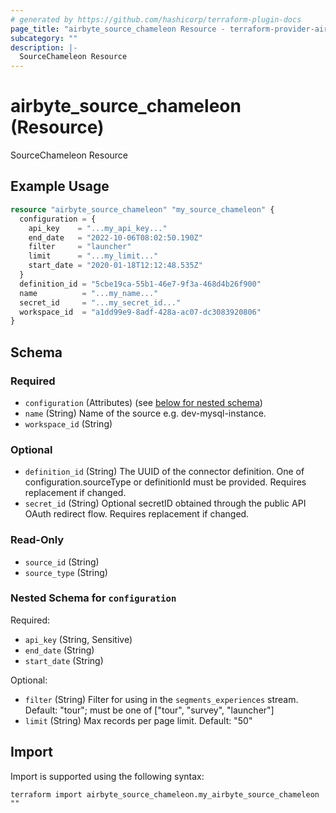 ```yaml
---
# generated by https://github.com/hashicorp/terraform-plugin-docs
page_title: "airbyte_source_chameleon Resource - terraform-provider-airbyte"
subcategory: ""
description: |-
  SourceChameleon Resource
---
```


# airbyte_source_chameleon (Resource)

SourceChameleon Resource

## Example Usage

```terraform
resource "airbyte_source_chameleon" "my_source_chameleon" {
  configuration = {
    api_key    = "...my_api_key..."
    end_date   = "2022-10-06T08:02:50.190Z"
    filter     = "launcher"
    limit      = "...my_limit..."
    start_date = "2020-01-18T12:12:48.535Z"
  }
  definition_id = "5cbe19ca-55b1-46e7-9f3a-468d4b26f900"
  name          = "...my_name..."
  secret_id     = "...my_secret_id..."
  workspace_id  = "a1dd99e9-8adf-428a-ac07-dc3083920806"
}
```

<!-- schema generated by tfplugindocs -->
## Schema

### Required

- `configuration` (Attributes) (see [below for nested schema](#nestedatt--configuration))
- `name` (String) Name of the source e.g. dev-mysql-instance.
- `workspace_id` (String)

### Optional

- `definition_id` (String) The UUID of the connector definition. One of configuration.sourceType or definitionId must be provided. Requires replacement if changed.
- `secret_id` (String) Optional secretID obtained through the public API OAuth redirect flow. Requires replacement if changed.

### Read-Only

- `source_id` (String)
- `source_type` (String)

<a id="nestedatt--configuration"></a>
### Nested Schema for `configuration`

Required:

- `api_key` (String, Sensitive)
- `end_date` (String)
- `start_date` (String)

Optional:

- `filter` (String) Filter for using in the `segments_experiences` stream. Default: "tour"; must be one of ["tour", "survey", "launcher"]
- `limit` (String) Max records per page limit. Default: "50"

## Import

Import is supported using the following syntax:

```shell
terraform import airbyte_source_chameleon.my_airbyte_source_chameleon ""
```

